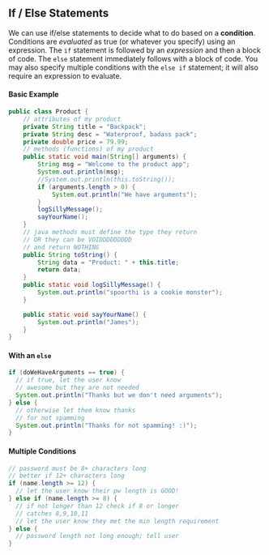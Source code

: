 ## If / Else Statements

We can use if/else statements to decide what to do based on a **condition**. Conditions are _evaluated_ as true (or whatever you specify) using an expression. The `if` statement is followed by an _expression_ and then a block of code. The `else` statement immediately follows with a block of code. You may also specify multiple conditions with the `else if` statement; it will also require an expression to evaluate.

#### Basic Example

```java
public class Product {
    // attributes of my product
    private String title = "Backpack";
    private String desc = "Waterproof, badass pack";
    private double price = 79.99;
    // methods (functions) of my product
    public static void main(String[] arguments) {
        String msg = "Welcome to the product app";
        System.out.println(msg);
        //System.out.println(this.toString());
        if (arguments.length > 0) {
            System.out.println("We have arguments");
        }
        logSillyMessage();
        sayYourName();
    }
    // java methods must define the type they return
    // OR they can be VOIDDDDDDDDD
    // and return NOTHING
    public String toString() {
        String data = "Product: " + this.title;
        return data;
    }
    public static void logSillyMessage() {
        System.out.println("spoorthi is a cookie monster");
    }

    public static void sayYourName() {
        System.out.println("James");
    }
}
```


#### With an `else`

```java
if (doWeHaveArguments == true) {
  // if true, let the user know
  // awesome but they are not needed
  System.out.println("Thanks but we don't need arguments");
} else {
  // otherwise let them know thanks
  // for not spamming
  System.out.println("Thanks for not spamming! :)");
}
```

#### Multiple Conditions

```java
// password must be 8+ characters long
// better if 12+ characters long
if (name.length >= 12) {
  // let the user know their pw length is GOOD!
} else if (name.length >= 8) {
  // if not longer than 12 check if 8 or longer
  // catches 8,9,10,11
  // let the user know they met the min length requirement
} else {
  // password length not long enough; tell user
}
```
